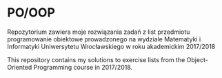 # PO/OOP

Repozytorium zawiera moje rozwiązania zadań z list przedmiotu programowanie obiektowe prowadzonego na wydziale Matematyki i Informatyki Uniwersytetu Wrocławskiego w roku akademickim 2017/2018

This repository contains my solutions to exercise lists from the Object-Oriented Programming course in 2017/2018.
